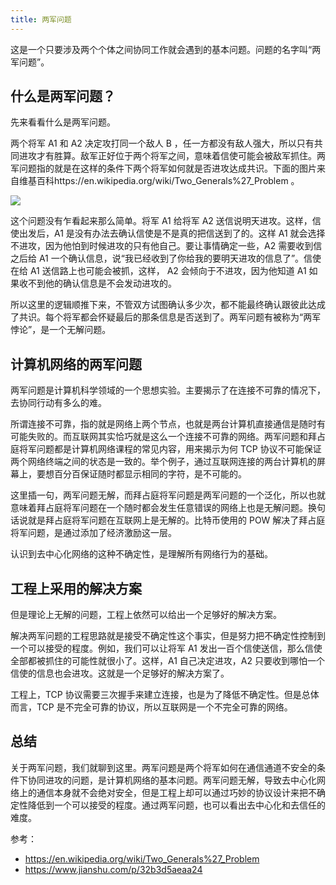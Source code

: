 ```yaml
---
title: 两军问题
---
```


这是一个只要涉及两个个体之间协同工作就会遇到的基本问题。问题的名字叫“两军问题”。

## 什么是两军问题？

先来看看什么是两军问题。

两个将军 A1 和 A2 决定攻打同一个敌人 B ，任一方都没有敌人强大，所以只有共同进攻才有胜算。敌军正好位于两个将军之间，意味着信使可能会被敌军抓住。两军问题指的就是在这样的条件下两个将军如何就是否进攻达成共识。下面的图片来自维基百科https://en.wikipedia.org/wiki/Two_Generals%27_Problem 。

![](https://img.haoqicat.com/2018120901.jpg)

这个问题没有乍看起来那么简单。将军 A1 给将军 A2 送信说明天进攻。这样，信使出发后，A1 是没有办法去确认信使是不是真的把信送到了的。这样 A1 就会选择不进攻，因为他怕到时候进攻的只有他自己。要让事情确定一些，A2 需要收到信之后给 A1 一个确认信息，说“我已经收到了你给我的要明天进攻的信息了”。信使在给 A1 送信路上也可能会被抓，这样， A2 会倾向于不进攻，因为他知道 A1 如果收不到他的确认信息是不会发动进攻的。

所以这里的逻辑顺推下来，不管双方试图确认多少次，都不能最终确认跟彼此达成了共识。每个将军都会怀疑最后的那条信息是否送到了。两军问题有被称为“两军悖论”，是一个无解问题。

## 计算机网络的两军问题

两军问题是计算机科学领域的一个思想实验。主要揭示了在连接不可靠的情况下，去协同行动有多么的难。

所谓连接不可靠，指的就是网络上两个节点，也就是两台计算机直接通信是随时有可能失败的。而互联网其实恰巧就是这么一个连接不可靠的网络。两军问题和拜占庭将军问题都是计算机网络课程的常见内容，用来揭示为何 TCP 协议不可能保证两个网络终端之间的状态是一致的。举个例子，通过互联网连接的两台计算机的屏幕上，要想百分百保证随时都显示相同的字符，是不可能的。

这里插一句，两军问题无解，而拜占庭将军问题是两军问题的一个泛化，所以也就意味着拜占庭将军问题在一个随时都会发生任意错误的网络上也是无解问题。换句话说就是拜占庭将军问题在互联网上是无解的。比特币使用的 POW 解决了拜占庭将军问题，是通过添加了经济激励这一层。

认识到去中心化网络的这种不确定性，是理解所有网络行为的基础。

## 工程上采用的解决方案

但是理论上无解的问题，工程上依然可以给出一个足够好的解决方案。

解决两军问题的工程思路就是接受不确定性这个事实，但是努力把不确定性控制到一个可以接受的程度。例如，我们可以让将军 A1 发出一百个信使送信，那么信使全部都被抓住的可能性就很小了。这样，A1 自己决定进攻，A2 只要收到哪怕一个信使的信息也会进攻。这就是一个足够好的解决方案了。

工程上，TCP 协议需要三次握手来建立连接，也是为了降低不确定性。但是总体而言，TCP 是不完全可靠的协议，所以互联网是一个不完全可靠的网络。

## 总结

关于两军问题，我们就聊到这里。两军问题是两个将军如何在通信通道不安全的条件下协同进攻的问题，是计算机网络的基本问题。两军问题无解，导致去中心化网络上的通信本身就不会绝对安全，但是工程上却可以通过巧妙的协议设计来把不确定性降低到一个可以接受的程度。通过两军问题，也可以看出去中心化和去信任的难度。

参考：

- https://en.wikipedia.org/wiki/Two_Generals%27_Problem
- https://www.jianshu.com/p/32b3d5aeaa24
